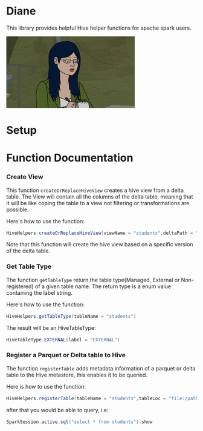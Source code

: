 # Diane

This library provides helpful Hive helper functions for apache spark users. 

![images](image/diane.png)

# Setup

# Function Documentation

### Create View
This function `createOrReplaceHiveView` creates a hive view from a delta table. The View will contain all the columns
of the delta table, meaning that it will be like coping the table to a view not filtering or transformations are possible.

Here's how to use the function:
```scala
HiveHelpers.createOrReplaceHiveView(viewName = "students",deltaPath = "file:/path/to/your/delta-lake/table",deltaVersion = 100L)
```

Note that this function will create the hive view based on a specific version of the delta table.

### Get Table Type
The function `getTableType` return the table type(Managed, External or Non-registered) of a given table name. The
return type is a enum value containing the label string.

Here's how to use the function:
```scala
HiveHelpers.getTableType(tableName = "students")
```
The result will be an HiveTableType:

```scala
HiveTableType.EXTERNAL(label = "EXTERNAL")
```

### Register a Parquet or Delta table to Hive
The function `registerTable` adds metadata information of a parquet or delta table to the Hive metastore,
this enables it to be queried.

Here is how to use the function:
```scala
HiveHelpers.registerTable(tableName = "students",tableLoc = "file:/path/to/your/table", provider = HiveProvider.DELTA)
```
after that you would be able to query, i.e:
```scala
SparkSession.active.sql("select * from students").show
```